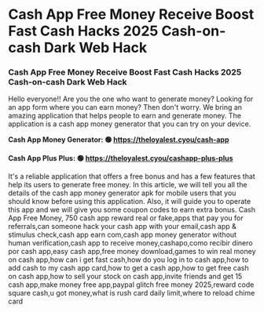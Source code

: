 # Cash App Free Money Receive Boost Fast Cash Hacks 2025 Cash-on-cash Dark Web Hack

### Cash App Free Money Receive Boost Fast Cash Hacks 2025 Cash-on-cash Dark Web Hack

Hello everyone!! Are you the one who want to generate money? Looking for an app form where you can earn money? Then don't worry. We bring an amazing application that helps people to earn and generate money. The application is a cash app money generator that you can try on your device.

<strong>Cash App Money Generator: 🟢 https://theloyalest.cyou/cash-app</strong>

<strong>Cash App Plus Plus: 🟢 https://theloyalest.cyou/cashapp-plus-plus</strong>

It's a reliable application that offers a free bonus and has a few features that help its users to generate free money. In this article, we will tell you all the details of the cash app money generator apk for mobile users that you should know before using this application. Also, it will guide you to operate this app and we will give you some coupon codes to earn extra bonus. Cash App Free Money, 750 cash app reward real or fake,apps that pay you for referrals,can someone hack your cash app with your email,cash app & stimulus check,cash app earn com,cash app money generator without human verification,cash app to receive money,cashapo,como recibir dinero por cash app,easy cash app,free money download,games to win real money on cash app,how can i get fast cash,how do you log in to cash app,how to add cash to my cash app card,how to get a cash app,how to get free cash on cash app,how to sell your stock on cash app,invite friends and get 15 cash app,make money free app,paypal glitch free money 2025,reward code square cash,u got money,what is rush card daily limit,where to reload chime card
